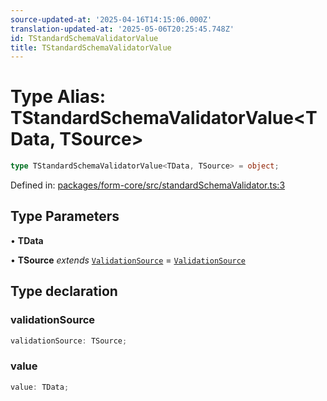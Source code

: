 ```yaml
---
source-updated-at: '2025-04-16T14:15:06.000Z'
translation-updated-at: '2025-05-06T20:25:45.748Z'
id: TStandardSchemaValidatorValue
title: TStandardSchemaValidatorValue
---
```


<!-- DO NOT EDIT: this page is autogenerated from the type comments -->

# Type Alias: TStandardSchemaValidatorValue\<TData, TSource\>

```ts
type TStandardSchemaValidatorValue<TData, TSource> = object;
```

Defined in: [packages/form-core/src/standardSchemaValidator.ts:3](https://github.com/TanStack/form/blob/main/packages/form-core/src/standardSchemaValidator.ts#L3)

## Type Parameters

• **TData**

• **TSource** *extends* [`ValidationSource`](validationsource.md) = [`ValidationSource`](validationsource.md)

## Type declaration

### validationSource

```ts
validationSource: TSource;
```

### value

```ts
value: TData;
```
